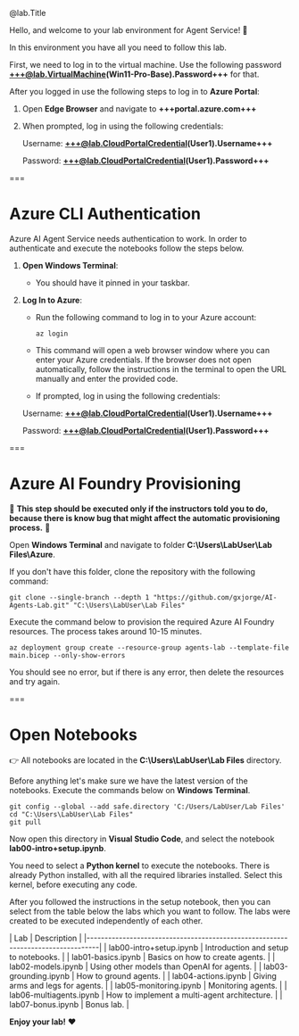 @lab.Title

Hello, and welcome to your lab environment for Agent Service! 🤖

In this environment you have all you need to follow this lab.

First, we need to log in to the virtual machine. Use the following password **+++@lab.VirtualMachine(Win11-Pro-Base).Password+++** for that.

After you logged in use the following steps to log in to **Azure Portal**:

1. Open **Edge Browser** and navigate to **+++portal.azure.com+++**

2. When prompted, log in using the following credentials:

    Username: **+++@lab.CloudPortalCredential(User1).Username+++**

    Password: **+++@lab.CloudPortalCredential(User1).Password+++**

===

# Azure CLI Authentication

Azure AI Agent Service needs authentication to work.
In order to authenticate and execute the notebooks follow the steps below.

1. **Open Windows Terminal**:
   - You should have it pinned in your taskbar.

2. **Log In to Azure**:
   - Run the following command to log in to your Azure account:

     ```console
     az login
     ```

   - This command will open a web browser window where you can enter your Azure credentials. If the browser does not open automatically, follow the instructions in the terminal to open the URL manually and enter the provided code.
   - If prompted, log in using the following credentials:

    Username: **+++@lab.CloudPortalCredential(User1).Username+++**

    Password: **+++@lab.CloudPortalCredential(User1).Password+++**

===

# Azure AI Foundry Provisioning

🔴 **This step should be executed only if the instructors told you to do, because there is know bug that might affect the automatic provisioning process.** 🔴

Open **Windows Terminal** and navigate to folder **C:\Users\LabUser\Lab Files\Azure**.

If you don't have this folder, clone the repository with the following command:

```console
git clone --single-branch --depth 1 "https://github.com/gxjorge/AI-Agents-Lab.git" "C:\Users\LabUser\Lab Files"
```

Execute the command below to provision the required Azure AI Foundry resources. The process takes around 10-15 minutes.

```console
az deployment group create --resource-group agents-lab --template-file main.bicep --only-show-errors
```

You should see no error, but if there is any error, then delete the resources and try again.


===

# Open Notebooks

👉 All notebooks are located in the **C:\Users\LabUser\Lab Files** directory.

Before anything let's make sure we have the latest version of the notebooks. Execute the commands below on **Windows Terminal**. 

```console
git config --global --add safe.directory 'C:/Users/LabUser/Lab Files'
cd "C:\Users\LabUser\Lab Files"
git pull
```

Now open this directory in **Visual Studio Code**, and select the notebook **lab00-intro+setup.ipynb**.

You need to select a **Python kernel** to execute the notebooks. There is already Python installed, with all the required libraries installed.
Select this kernel, before executing any code.

After you followed the instructions in the setup notebook, then you can select from the table below the labs which you want to follow.
The labs were created to be executed independently of each other.

| Lab                             | Description                                   |
|---------------------------------------------------------------------------------|
| lab00-intro+setup.ipynb         | Introduction and setup to notebooks.          |
| lab01-basics.ipynb              | Basics on how to create agents.               |
| lab02-models.ipynb              | Using other models than OpenAI for agents.    |
| lab03-grounding.ipynb           | How to ground agents.                         |
| lab04-actions.ipynb             | Giving arms and legs for agents.              |
| lab05-monitoring.ipynb          | Monitoring agents.                            |
| lab06-multiagents.ipynb         | How to implement a multi-agent architecture.  |
| lab07-bonus.ipynb               | Bonus lab.                                    |

**Enjoy your lab!** ❤️
